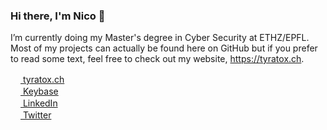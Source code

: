 ### Hi there, I'm Nico 👋

I’m currently doing my Master's degree in Cyber Security at ETHZ/EPFL. Most of my projects can actually be found here on GitHub but if you prefer to read some text, feel free to check out my website, https://tyratox.ch.

<div>
  <a href="https://tyratox.ch" target="_blank" rel="noreferrer noopener">
    <img width="16" src="https://raw.githubusercontent.com/FortAwesome/Font-Awesome/6.x/svgs/solid/link.svg" /> tyratox.ch
   </a>
</div>
<div>
  <a href="https://keybase.io/tyratox" target="_blank" rel="noreferrer noopener">
    <img width="16" src="https://raw.githubusercontent.com/FortAwesome/Font-Awesome/6.x/svgs/brands/keybase.svg" /> Keybase
   </a>
</div>
<div>
  <a href="https://linkedin.com/in/nico-hauser/" target="_blank" rel="noreferrer noopener">
    <img width="16" src="https://raw.githubusercontent.com/FortAwesome/Font-Awesome/6.x/svgs/brands/linkedin.svg" /> LinkedIn
   </a>
</div>
<div>
  <a href="https://twitter.com/tyratox" target="_blank" rel="noreferrer noopener">
    <img width="16" src="https://raw.githubusercontent.com/FortAwesome/Font-Awesome/6.x/svgs/brands/twitter.svg" /> Twitter
   </a>
</div>
